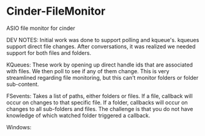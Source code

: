 # Cinder-FileMonitor
ASIO file monitor for cinder

DEV NOTES:
Initial work was done to support polling and kqueue's.  kqueues support direct file changes.  After conversations, it was realized we needed support for both files and folders.

KQueues: These work by opening up direct handle ids that are associated with files.  We then poll to see if any of them change.  This is very streamlined regarding file monitoring, but this can't monitor folders or folder sub-content.

FSevents: Takes a list of paths, either folders or files.  If a file, callback will occur on changes to that specific file.  If a folder, callbacks will occur on changes to all sub-folders and files.  The challenge is that you do not have knowledge of which watched folder triggered a callback.

Windows: 
